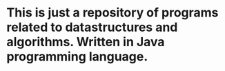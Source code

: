 # This is just a repository of programs related to datastructures and algorithms. Written in Java programming language.
